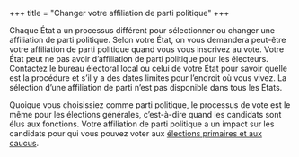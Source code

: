 +++
title = "Changer votre affiliation de parti politique"
+++

Chaque État a un processus différent pour sélectionner ou changer une affiliation de parti politique. Selon votre État, on vous demandera peut-être votre affiliation de parti politique quand vous vous inscrivez au vote. Votre État peut ne pas avoir d’affiliation de parti politique pour les électeurs. Contactez le bureau électoral local ou celui de votre État pour savoir quelle est la procédure et s’il y a des dates limites pour l’endroit où vous vivez. La sélection d’une affiliation de parti n’est pas disponible dans tous les États.

Quoique vous choisissiez comme parti politique, le processus de vote est le même pour les élections générales, c’est-à-dire quand les candidats sont élus aux fonctions. Votre affiliation de parti politique a un impact sur les candidats pour qui vous pouvez voter aux [élections primaires et aux caucus](https://www.usa.gov/election#item-37162).

